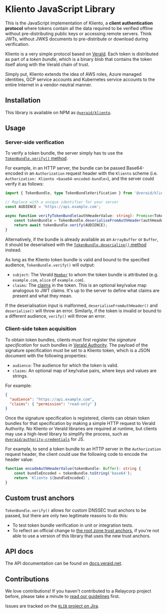 # Kliento JavaScript Library

This is the JavaScript implementation of Kliento, a **client authentication protocol** where tokens contain all the data required to be verified offline without pre-distributing public keys or accessing remote servers. Think JWTs, without JWKS documents to pre-distribute or download during verification.

Kliento is a very simple protocol based on [VeraId](https://veraid.net/). Each token is distributed as part of a _token bundle_, which is a binary blob that contains the token itself along with the VeraId chain of trust.

Simply put, Kliento extends the idea of AWS roles, Azure managed identities, GCP service accounts and Kubernetes service accounts to the entire Internet in a vendor-neutral manner.

## Installation

This library is available on NPM as [`@veraid/kliento`](https://www.npmjs.com/package/@veraid/kliento).

## Usage

### Server-side verification

To verify a token bundle, the server simply has to use the [`TokenBundle.verify()` method](https://docs.veraid.net/kliento-js/classes/TokenBundle.html#verify).

For example, in an HTTP server, the bundle can be passed Base64-encoded in an `Authorization` request header with the `Kliento` scheme (i.e. `Authorization: Kliento <base64-encoded-bundle>`), and the server could verify it as follows:

```typescript
import { TokenBundle, type TokenBundleVerification } from '@veraid/kliento';

// Replace with a unique identifier for your server
const AUDIENCE = 'https://api.example.com';

async function verifyTokenBundle(authHeaderValue: string): Promise<TokenBundleVerification> {
    const tokenBundle = TokenBundle.deserialiseFromAuthHeader(authHeaderValue);
    return await tokenBundle.verify(AUDIENCE);
}
```

Alternatively, if the bundle is already available as an `ArrayBuffer` or `Buffer`, it should be deserialised with the [`TokenBundle.deserialise()` method](https://docs.veraid.net/kliento-js/classes/TokenBundle.html#deserialise) instead.

As long as the Kliento token bundle is valid and bound to the specified audience, `TokenBundle.verify()` will output:

- `subject`: The VeraId [`Member`](https://docs.relaycorp.tech/veraid-js/interfaces/Member.html) to whom the token bundle is attributed (e.g. `example.com`, `alice` of `example.com`).
- `claims`: The [claims](https://docs.veraid.net/kliento-js/types/ClaimSet.html) in the token. This is an optional key/value map analogous to JWT claims. It's up to the server to define what claims are present and what they mean.

If the deserialisation input is malformed, `deserialiseFromAuthHeader()` and `deserialise()` will throw an error. Similarly, if the token is invalid or bound to a different audience, `verify()` will throw an error.

### Client-side token acquisition

To obtain token bundles, clients must first register the _signature specification_ for such bundles in [VeraId Authority](https://docs.relaycorp.tech/veraid-authority/). The payload of the signature specification must be set to a Kliento token, which is a JSON document with the following properties:

- `audience`: The audience for which the token is valid.
- `claims`: An optional map of key/value pairs, where keys and values are strings.

For example:

```json
{
  "audience": "https://api.example.com",
  "claims": { "permission": "read-only" }
}
```

Once the signature specification is registered, clients can obtain token bundles for that specification by making a simple HTTP request to VeraId Authority. No Kliento or VeraId libraries are required at runtime, but clients may use a high-level library to simplify the process, such as [`@veraid/authority-credentials`](https://github.com/CheVeraId/authority-credentials-js) for JS.

For example, to send a token bundle to an HTTP server in the `Authorization` request header, the client could use the following code to encode the header value:

```typescript
function encodeAuthHeaderValue(tokenBundle: Buffer): string {
    const bundleEncoded = tokenBundle.toString('base64');
    return `Kliento ${bundleEncoded}`;
}
```

## Custom trust anchors

`TokenBundle.verify()` allows for custom DNSSEC trust anchors to be passed, but there are only two legitimate reasons to do this:

- To test token bundle verification in unit or integration tests.
- To reflect an official change to [the root zone trust anchors](https://www.iana.org/dnssec/files), if you're not able to use a version of this library that uses the new trust anchors.

## API docs

The API documentation can be found on [docs.veraid.net](https://docs.veraid.net/kliento-js/).

## Contributions

We love contributions! If you haven't contributed to a Relaycorp project before, please take a minute to [read our guidelines](https://github.com/relaycorp/.github/blob/master/CONTRIBUTING.md) first.

Issues are tracked on the [`KLIB` project on Jira](https://relaycorp.atlassian.net/browse/KLIB).
